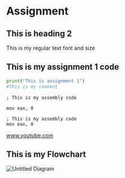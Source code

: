 # Assignment
## This is heading 2

This is my regular text font and size

## This is my assignment 1 code

```python
print("This is assignment 1")
#This is my comment
```
``` assembly
; This is my assembly code

mov eax, 0
```
```
; This is my assembly code
mov eax, 0

```

www.youtube.com

## This is my Flowchart
![Untitled Diagram](https://github.com/user-attachments/assets/cddeafbe-ca77-466c-9143-0593d194a177)


